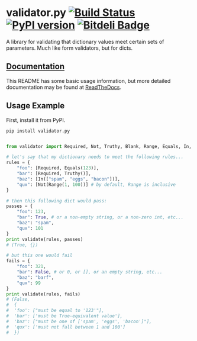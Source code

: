validator.py [![Build Status](https://travis-ci.org/mansam/validator.py.png?branch=master)](https://travis-ci.org/mansam/validator.py) [![PyPI version](https://badge.fury.io/py/validator.py.png)](http://badge.fury.io/py/validator.py) [![Bitdeli Badge](https://d2weczhvl823v0.cloudfront.net/mansam/validator.py/trend.png)](https://bitdeli.com/free "Bitdeli Badge")
============

A library for validating that dictionary values meet certain sets of parameters. Much like form validators, but for dicts.

## [Documentation](http://validatorpy.readthedocs.org/en/latest/index.html)

This README has some basic usage information, but more detailed documentation may be found at [ReadTheDocs](http://validatorpy.readthedocs.org/en/latest/index.html).

## Usage Example

First, install it from PyPI.

    pip install validator.py


```python

from validator import Required, Not, Truthy, Blank, Range, Equals, In, validate

# let's say that my dictionary needs to meet the following rules...
rules = {
    "foo": [Required, Equals(123)],
    "bar": [Required, Truthy()],
    "baz": [In(["spam", "eggs", "bacon"])],
    "qux": [Not(Range(1, 100))] # by default, Range is inclusive
}

# then this following dict would pass:
passes = {
    "foo": 123,
    "bar": True, # or a non-empty string, or a non-zero int, etc...
    "baz": "spam",
    "qux": 101
}
print validate(rules, passes)
# (True, {}) 

# but this one would fail
fails = {
    "foo": 321,
    "bar": False, # or 0, or [], or an empty string, etc...
    "baz": "barf",
    "qux": 99
}
print validate(rules, fails)
# (False,
#  {
#  'foo': ["must be equal to '123'"],
#  'bar': ['must be True-equivalent value'],
#  'baz': ["must be one of ['spam', 'eggs', 'bacon']"],
#  'qux': ['must not fall between 1 and 100']
#  })
```
